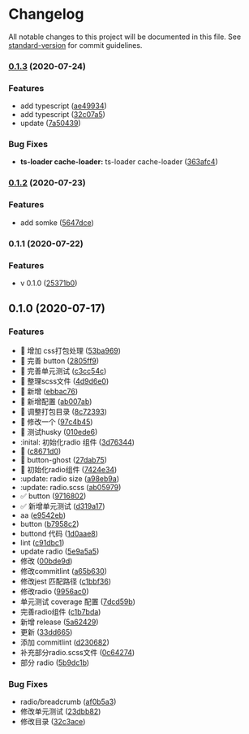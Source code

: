 # Changelog

All notable changes to this project will be documented in this file. See [standard-version](https://github.com/conventional-changelog/standard-version) for commit guidelines.

### [0.1.3](https://github.com/Braveheartforyou/vue-teamplete/compare/v0.1.2...v0.1.3) (2020-07-24)


### Features

* add typescript ([ae49934](https://github.com/Braveheartforyou/vue-teamplete/commit/ae4993439a4c3946acbbc5f11795d2f08f6ef7d8))
* add typescript ([32c07a5](https://github.com/Braveheartforyou/vue-teamplete/commit/32c07a5d008cade9c74c52a395291081a67e0ed7))
* update ([7a50439](https://github.com/Braveheartforyou/vue-teamplete/commit/7a50439e6270e55a15e836ae12eb301725cefb63))


### Bug Fixes

* **ts-loader cache-loader:** ts-loader cache-loader ([363afc4](https://github.com/Braveheartforyou/vue-teamplete/commit/363afc4329ae8ed9299a81d268a9eac6742189aa))

### [0.1.2](https://github.com/Braveheartforyou/vue-teamplete/compare/v0.1.1...v0.1.2) (2020-07-23)


### Features

* add somke ([5647dce](https://github.com/Braveheartforyou/vue-teamplete/commit/5647dce613c6fb7f0373c2907c3a0c53cf65d7e6))

### 0.1.1 (2020-07-22)


### Features

* v 0.1.0 ([25371b0](https://github.com/Braveheartforyou/vue-teamplete/commit/25371b03f2beab2f071511d23b660bfa1ef8382c))

## 0.1.0 (2020-07-17)


### Features

* :art: 增加 css打包处理 ([53ba969](https://github.com/Braveheartforyou/vue-teamplete/commit/53ba969db23f0893b8a30f5cca0116e93c6b973a))
* :art: 完善 button ([2805ff9](https://github.com/Braveheartforyou/vue-teamplete/commit/2805ff95b20ad34cb32606109a18a34fb419d530))
* :art: 完善单元测试 ([c3cc54c](https://github.com/Braveheartforyou/vue-teamplete/commit/c3cc54cf3927d2ee48e0acd707170d0f01e01132))
* :art: 整理scss文件 ([4d9d6e0](https://github.com/Braveheartforyou/vue-teamplete/commit/4d9d6e02dcc42ef50003528bc3a4a3cba685f99e))
* :art: 新增 ([ebbac76](https://github.com/Braveheartforyou/vue-teamplete/commit/ebbac7617fe3fa7be30bdb9cdbe7ee2c45e4c3b6))
* :art: 新增配置 ([ab007ab](https://github.com/Braveheartforyou/vue-teamplete/commit/ab007ab0c093b18f3f1965654bd29420496830db))
* :art: 调整打包目录 ([8c72393](https://github.com/Braveheartforyou/vue-teamplete/commit/8c72393784d9e66ddbcc44ca7f7030e1fa361400))
* :bug: 修改一个 ([97c4b45](https://github.com/Braveheartforyou/vue-teamplete/commit/97c4b45a70221d5c7f61edb5e34ed9eb05b66849))
* :bug: 测试husky ([010ede6](https://github.com/Braveheartforyou/vue-teamplete/commit/010ede66ac215e81bc7064183997d826ea796645))
* :inital: 初始化radio 组件 ([3d76344](https://github.com/Braveheartforyou/vue-teamplete/commit/3d76344bb4d91ebe1cf04d58160d8539603f38e1))
* :lipstick: ([c8671d0](https://github.com/Braveheartforyou/vue-teamplete/commit/c8671d0d4d2c932a96bd348e8024f42651d35feb))
* :lipstick: button-ghost ([27dab75](https://github.com/Braveheartforyou/vue-teamplete/commit/27dab75aea3b01ac62ef5704c29badb90c3ca415))
* :seedling: 初始化radio组件 ([7424e34](https://github.com/Braveheartforyou/vue-teamplete/commit/7424e348148a6f23aeed17e686f10df828dfd8b5))
* :update: radio size ([a98eb9a](https://github.com/Braveheartforyou/vue-teamplete/commit/a98eb9a042a1a4fd332e212c29f9475b9d0b6faa))
* :update: radio.scss ([ab05979](https://github.com/Braveheartforyou/vue-teamplete/commit/ab05979b56de560d75299c7be28ded9685f0d46a))
* :white_check_mark: button ([9716802](https://github.com/Braveheartforyou/vue-teamplete/commit/97168027bbc29417fce581ce4a6dbd550e8c0238))
* :white_check_mark: 新增单元测试 ([d319a17](https://github.com/Braveheartforyou/vue-teamplete/commit/d319a17291f37120d2a8967a6a7bae8ab6ade210))
* aa ([e9542eb](https://github.com/Braveheartforyou/vue-teamplete/commit/e9542eb6a29fb5e7050088c9987e6b49602f85af))
* button ([b7958c2](https://github.com/Braveheartforyou/vue-teamplete/commit/b7958c2ac60cad1fdebf48544429ed8240756388))
* buttond 代码 ([1d0aae8](https://github.com/Braveheartforyou/vue-teamplete/commit/1d0aae81698973412713f4da8a7b58d3e0d2809c))
* lint ([c91dbc1](https://github.com/Braveheartforyou/vue-teamplete/commit/c91dbc1406994c4aa8aad197e115909086b73ff3))
* update radio ([5e9a5a5](https://github.com/Braveheartforyou/vue-teamplete/commit/5e9a5a5e0869506871f2623f238c89f6a5b45d2c))
* 修改 ([00bde9d](https://github.com/Braveheartforyou/vue-teamplete/commit/00bde9dbcec13e74cffa04e26df57c27c71eb1f1))
* 修改commitlint ([a65b630](https://github.com/Braveheartforyou/vue-teamplete/commit/a65b63065d22a48ea1847cbbc270ce0bb9fc33d4))
* 修改jest 匹配路径 ([c1bbf36](https://github.com/Braveheartforyou/vue-teamplete/commit/c1bbf36e3a7d28ca55c4ec3397dd44f89bc05378))
* 修改radio ([9956ac0](https://github.com/Braveheartforyou/vue-teamplete/commit/9956ac06178f37a2b3a01d22a2431abaa59a9ae2))
* 单元测试 coverage 配置 ([7dcd59b](https://github.com/Braveheartforyou/vue-teamplete/commit/7dcd59bca08327303dd2741888f751240d5829f9))
* 完善radio组件 ([c1b7bda](https://github.com/Braveheartforyou/vue-teamplete/commit/c1b7bdaa56adf9d2b177be1c90ed6fa7de754b1e))
* 新增 release ([5a62429](https://github.com/Braveheartforyou/vue-teamplete/commit/5a62429ed6d719238473f30199de1da29504d0d5))
* 更新 ([33dd665](https://github.com/Braveheartforyou/vue-teamplete/commit/33dd6653fcce8ba7c1e06d478e78fa89573d6326))
* 添加 commitlint ([d230682](https://github.com/Braveheartforyou/vue-teamplete/commit/d2306820b85e514a49c538e859f62ce20ed0cbac))
* 补充部分radio.scss文件 ([0c64274](https://github.com/Braveheartforyou/vue-teamplete/commit/0c642748c06129b446d25f0a7c0ffb76658cdc2b))
* 部分 radio ([5b9dc1b](https://github.com/Braveheartforyou/vue-teamplete/commit/5b9dc1b5450c12f83302ff26a52bebb74939c5f0))


### Bug Fixes

* radio/breadcrumb ([af0b5a3](https://github.com/Braveheartforyou/vue-teamplete/commit/af0b5a360398e89762ba433c46c62f9660aa0133))
* 修改单元测试 ([23dbb82](https://github.com/Braveheartforyou/vue-teamplete/commit/23dbb82977d7b4613ec735bbaf1c24ea98c8e179))
* 修改目录 ([32c3ace](https://github.com/Braveheartforyou/vue-teamplete/commit/32c3ace46f89a7a37abe1615accc51a41f6dfb8e))
